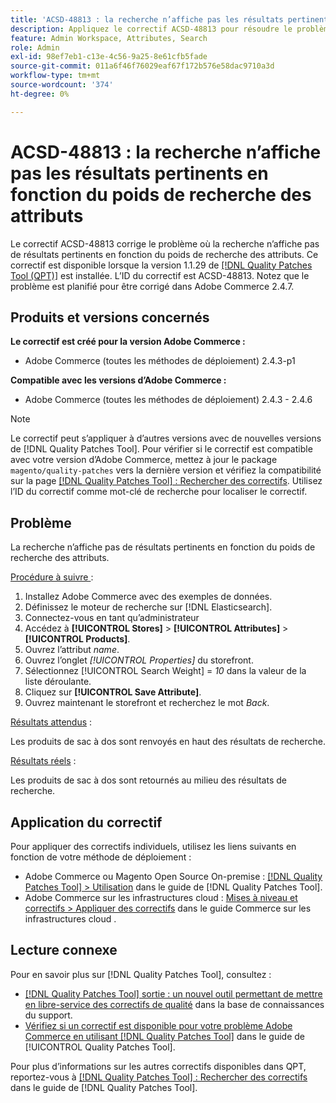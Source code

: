 ```yaml
---
title: 'ACSD-48813 : la recherche n’affiche pas les résultats pertinents en fonction du poids de recherche des attributs'
description: Appliquez le correctif ACSD-48813 pour résoudre le problème d’Adobe Commerce où la recherche n’affiche pas les résultats pertinents en fonction du poids de recherche des attributs.
feature: Admin Workspace, Attributes, Search
role: Admin
exl-id: 98ef7eb1-c13e-4c56-9a25-8e61cfb5fade
source-git-commit: 011a6f46f76029eaf67f172b576e58dac9710a3d
workflow-type: tm+mt
source-wordcount: '374'
ht-degree: 0%

---
```


# ACSD-48813 : la recherche n’affiche pas les résultats pertinents en fonction du poids de recherche des attributs

Le correctif ACSD-48813 corrige le problème où la recherche n’affiche pas de résultats pertinents en fonction du poids de recherche des attributs. Ce correctif est disponible lorsque la version 1.1.29 de [[!DNL Quality Patches Tool (QPT)]](https://experienceleague.adobe.com/fr/docs/commerce-operations/tools/quality-patches-tool/quality-patches-tool-to-self-serve-quality-patches) est installée. L’ID du correctif est ACSD-48813. Notez que le problème est planifié pour être corrigé dans Adobe Commerce 2.4.7.

## Produits et versions concernés

**Le correctif est créé pour la version Adobe Commerce :**

* Adobe Commerce (toutes les méthodes de déploiement) 2.4.3-p1

**Compatible avec les versions d’Adobe Commerce :**

* Adobe Commerce (toutes les méthodes de déploiement) 2.4.3 - 2.4.6

>[!NOTE]
>
>Le correctif peut s’appliquer à d’autres versions avec de nouvelles versions de [!DNL Quality Patches Tool]. Pour vérifier si le correctif est compatible avec votre version d’Adobe Commerce, mettez à jour le package `magento/quality-patches` vers la dernière version et vérifiez la compatibilité sur la page [[!DNL Quality Patches Tool] : Rechercher des correctifs](https://experienceleague.adobe.com/tools/commerce-quality-patches/index.html?lang=fr). Utilisez l’ID du correctif comme mot-clé de recherche pour localiser le correctif.

## Problème

La recherche n’affiche pas de résultats pertinents en fonction du poids de recherche des attributs.

<u>Procédure à suivre </u> :

1. Installez Adobe Commerce avec des exemples de données.
1. Définissez le moteur de recherche sur [!DNL Elasticsearch].
1. Connectez-vous en tant qu’administrateur
1. Accédez à **[!UICONTROL Stores]** > **[!UICONTROL Attributes]** > **[!UICONTROL Products]**.
1. Ouvrez l’attribut *name*.
1. Ouvrez l’onglet *[!UICONTROL Properties]* du storefront.
1. Sélectionnez [!UICONTROL Search Weight] = *10* dans la valeur de la liste déroulante.
1. Cliquez sur **[!UICONTROL Save Attribute]**.
1. Ouvrez maintenant le storefront et recherchez le mot *Back*.

<u>Résultats attendus</u> :

Les produits de sac à dos sont renvoyés en haut des résultats de recherche.

<u>Résultats réels</u> :

Les produits de sac à dos sont retournés au milieu des résultats de recherche.

## Application du correctif

Pour appliquer des correctifs individuels, utilisez les liens suivants en fonction de votre méthode de déploiement :

* Adobe Commerce ou Magento Open Source On-premise : [[!DNL Quality Patches Tool] > Utilisation](/help/tools/quality-patches-tool/usage.md) dans le guide de [!DNL Quality Patches Tool].
* Adobe Commerce sur les infrastructures cloud : [Mises à niveau et correctifs > Appliquer des correctifs](https://experienceleague.adobe.com/docs/commerce-cloud-service/user-guide/develop/upgrade/apply-patches.html?lang=fr) dans le guide Commerce sur les infrastructures cloud .

## Lecture connexe

Pour en savoir plus sur [!DNL Quality Patches Tool], consultez :

* [[!DNL Quality Patches Tool] sortie : un nouvel outil permettant de mettre en libre-service des correctifs de qualité](https://experienceleague.adobe.com/fr/docs/commerce-operations/tools/quality-patches-tool/quality-patches-tool-to-self-serve-quality-patches) dans la base de connaissances du support.
* [Vérifiez si un correctif est disponible pour votre problème Adobe Commerce en utilisant [!DNL Quality Patches Tool]](/help/tools/quality-patches-tool/patches-available-in-qpt/check-patch-for-magento-issue-with-magento-quality-patches.md) dans le guide de [!UICONTROL Quality Patches Tool].


Pour plus d’informations sur les autres correctifs disponibles dans QPT, reportez-vous à [[!DNL Quality Patches Tool] : Rechercher des correctifs](https://experienceleague.adobe.com/tools/commerce-quality-patches/index.html?lang=fr) dans le guide de [!DNL Quality Patches Tool].
